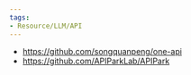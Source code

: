 ```yaml
---
tags:
- Resource/LLM/API
---
```


- https://github.com/songquanpeng/one-api
- https://github.com/APIParkLab/APIPark